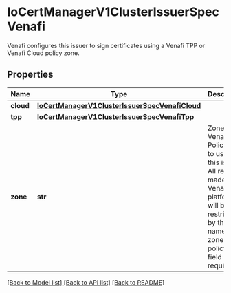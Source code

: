 # IoCertManagerV1ClusterIssuerSpecVenafi

Venafi configures this issuer to sign certificates using a Venafi TPP or Venafi Cloud policy zone.
## Properties
Name | Type | Description | Notes
------------ | ------------- | ------------- | -------------
**cloud** | [**IoCertManagerV1ClusterIssuerSpecVenafiCloud**](IoCertManagerV1ClusterIssuerSpecVenafiCloud.md) |  | [optional] 
**tpp** | [**IoCertManagerV1ClusterIssuerSpecVenafiTpp**](IoCertManagerV1ClusterIssuerSpecVenafiTpp.md) |  | [optional] 
**zone** | **str** | Zone is the Venafi Policy Zone to use for this issuer. All requests made to the Venafi platform will be restricted by the named zone policy. This field is required. | 

[[Back to Model list]](../README.md#documentation-for-models) [[Back to API list]](../README.md#documentation-for-api-endpoints) [[Back to README]](../README.md)


